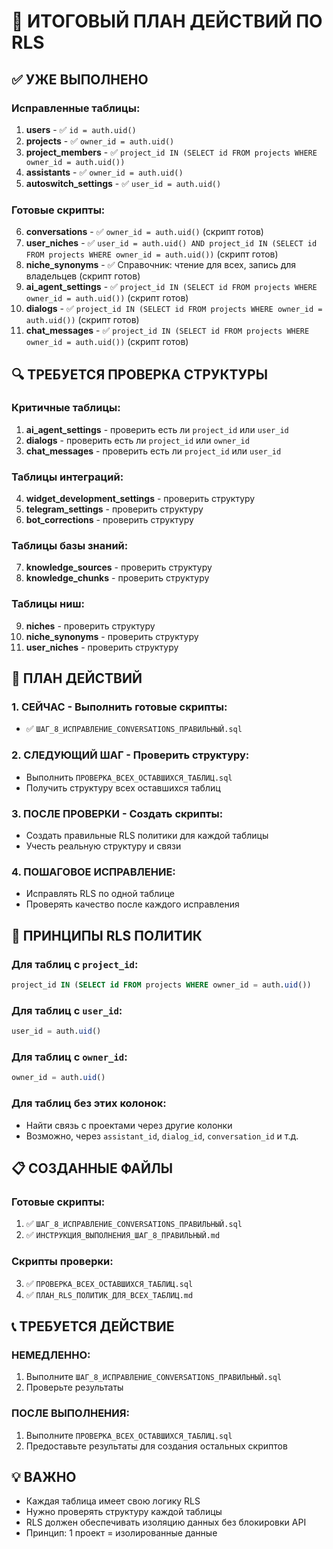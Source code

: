 # 🎯 ИТОГОВЫЙ ПЛАН ДЕЙСТВИЙ ПО RLS

## ✅ УЖЕ ВЫПОЛНЕНО

### Исправленные таблицы:
1. **users** - ✅ `id = auth.uid()`
2. **projects** - ✅ `owner_id = auth.uid()`
3. **project_members** - ✅ `project_id IN (SELECT id FROM projects WHERE owner_id = auth.uid())`
4. **assistants** - ✅ `owner_id = auth.uid()`
5. **autoswitch_settings** - ✅ `user_id = auth.uid()`

### Готовые скрипты:
6. **conversations** - ✅ `owner_id = auth.uid()` (скрипт готов)
7. **user_niches** - ✅ `user_id = auth.uid() AND project_id IN (SELECT id FROM projects WHERE owner_id = auth.uid())` (скрипт готов)
8. **niche_synonyms** - ✅ Справочник: чтение для всех, запись для владельцев (скрипт готов)
9. **ai_agent_settings** - ✅ `project_id IN (SELECT id FROM projects WHERE owner_id = auth.uid())` (скрипт готов)
10. **dialogs** - ✅ `project_id IN (SELECT id FROM projects WHERE owner_id = auth.uid())` (скрипт готов)
11. **chat_messages** - ✅ `project_id IN (SELECT id FROM projects WHERE owner_id = auth.uid())` (скрипт готов)

## 🔍 ТРЕБУЕТСЯ ПРОВЕРКА СТРУКТУРЫ

### Критичные таблицы:
1. **ai_agent_settings** - проверить есть ли `project_id` или `user_id`
2. **dialogs** - проверить есть ли `project_id` или `owner_id`
3. **chat_messages** - проверить есть ли `project_id` или `user_id`

### Таблицы интеграций:
4. **widget_development_settings** - проверить структуру
5. **telegram_settings** - проверить структуру
6. **bot_corrections** - проверить структуру

### Таблицы базы знаний:
7. **knowledge_sources** - проверить структуру
8. **knowledge_chunks** - проверить структуру

### Таблицы ниш:
9. **niches** - проверить структуру
10. **niche_synonyms** - проверить структуру
11. **user_niches** - проверить структуру

## 🚀 ПЛАН ДЕЙСТВИЙ

### 1. СЕЙЧАС - Выполнить готовые скрипты:
- ✅ `ШАГ_8_ИСПРАВЛЕНИЕ_CONVERSATIONS_ПРАВИЛЬНЫЙ.sql`

### 2. СЛЕДУЮЩИЙ ШАГ - Проверить структуру:
- Выполнить `ПРОВЕРКА_ВСЕХ_ОСТАВШИХСЯ_ТАБЛИЦ.sql`
- Получить структуру всех оставшихся таблиц

### 3. ПОСЛЕ ПРОВЕРКИ - Создать скрипты:
- Создать правильные RLS политики для каждой таблицы
- Учесть реальную структуру и связи

### 4. ПОШАГОВОЕ ИСПРАВЛЕНИЕ:
- Исправлять RLS по одной таблице
- Проверять качество после каждого исправления

## 🎯 ПРИНЦИПЫ RLS ПОЛИТИК

### Для таблиц с `project_id`:
```sql
project_id IN (SELECT id FROM projects WHERE owner_id = auth.uid())
```

### Для таблиц с `user_id`:
```sql
user_id = auth.uid()
```

### Для таблиц с `owner_id`:
```sql
owner_id = auth.uid()
```

### Для таблиц без этих колонок:
- Найти связь с проектами через другие колонки
- Возможно, через `assistant_id`, `dialog_id`, `conversation_id` и т.д.

## 📋 СОЗДАННЫЕ ФАЙЛЫ

### Готовые скрипты:
1. ✅ `ШАГ_8_ИСПРАВЛЕНИЕ_CONVERSATIONS_ПРАВИЛЬНЫЙ.sql`
2. ✅ `ИНСТРУКЦИЯ_ВЫПОЛНЕНИЯ_ШАГ_8_ПРАВИЛЬНЫЙ.md`

### Скрипты проверки:
3. ✅ `ПРОВЕРКА_ВСЕХ_ОСТАВШИХСЯ_ТАБЛИЦ.sql`
4. ✅ `ПЛАН_RLS_ПОЛИТИК_ДЛЯ_ВСЕХ_ТАБЛИЦ.md`

## 📞 ТРЕБУЕТСЯ ДЕЙСТВИЕ

### НЕМЕДЛЕННО:
1. Выполните `ШАГ_8_ИСПРАВЛЕНИЕ_CONVERSATIONS_ПРАВИЛЬНЫЙ.sql`
2. Проверьте результаты

### ПОСЛЕ ВЫПОЛНЕНИЯ:
1. Выполните `ПРОВЕРКА_ВСЕХ_ОСТАВШИХСЯ_ТАБЛИЦ.sql`
2. Предоставьте результаты для создания остальных скриптов

## 💡 ВАЖНО
- Каждая таблица имеет свою логику RLS
- Нужно проверять структуру каждой таблицы
- RLS должен обеспечивать изоляцию данных без блокировки API
- Принцип: 1 проект = изолированные данные
